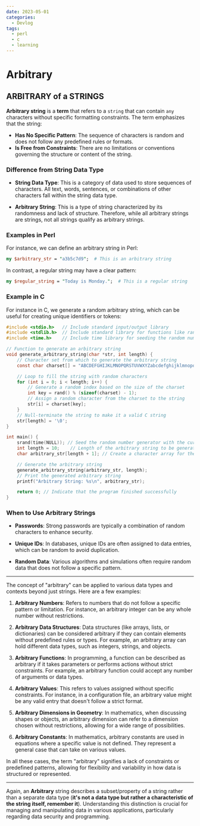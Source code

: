 ```yaml
---
date: 2023-05-01
categories:
  - Devlog
tags:
  - perl
  - c
  - learning
---
```


# Arbitrary
## ARBITRARY of a STRINGS

**Arbitrary string** is a **term** that refers to a `string` that can contain `any` characters without specific formatting constraints.<!-- more --> The term emphasizes that the string:

- **Has No Specific Pattern**: The sequence of characters is random and does not follow any predefined rules or formats.
- **Is Free from Constraints**: There are no limitations or conventions governing the structure or content of the string.

### Difference from String Data Type

- **String Data Type**: This is a category of data used to store sequences of characters. All text, words, sentences, or combinations of other characters fall within the string data type.

- **Arbitrary String**: This is a type of string characterized by its randomness and lack of structure. Therefore, while all arbitrary strings are strings, not all strings qualify as arbitrary strings.

### Examples in Perl

For instance, we can define an arbitrary string in Perl:

```perl linenums="1"
my $arbitrary_str = "a3b5c7d9";  # This is an arbitrary string
```

In contrast, a regular string may have a clear pattern:

```perl linenums="1"
my $regular_string = "Today is Monday.";  # This is a regular string
```
### Example in C

For instance in C, we generate a random arbitrary string, which can be useful for creating unique identifiers or tokens:

```c linenums="1"
#include <stdio.h>   // Include standard input/output library
#include <stdlib.h>  // Include standard library for functions like rand()
#include <time.h>    // Include time library for seeding the random number generator

// Function to generate an arbitrary string
void generate_arbitrary_string(char *str, int length) {
    // Character set from which to generate the arbitrary string
    const char charset[] = "ABCDEFGHIJKLMNOPQRSTUVWXYZabcdefghijklmnopqrstuvwxyz0123456789";

    // Loop to fill the string with random characters
    for (int i = 0; i < length; i++) {
        // Generate a random index based on the size of the charset
        int key = rand() % (sizeof(charset) - 1);
        // Assign a random character from the charset to the string
        str[i] = charset[key];
    }
    // Null-terminate the string to make it a valid C string
    str[length] = '\0';
}

int main() {
    srand(time(NULL)); // Seed the random number generator with the current time
    int length = 10;    // Length of the arbitrary string to be generated
    char arbitrary_str[length + 1]; // Create a character array for the string (+1 for the null terminator)

    // Generate the arbitrary string
    generate_arbitrary_string(arbitrary_str, length);
    // Print the generated arbitrary string
    printf("Arbitrary String: %s\n", arbitrary_str);

    return 0; // Indicate that the program finished successfully
}
```

### When to Use Arbitrary Strings

- **Passwords**: Strong passwords are typically a combination of random characters to enhance security.

- **Unique IDs**: In databases, unique IDs are often assigned to data entries, which can be random to avoid duplication.

- **Random Data**: Various algorithms and simulations often require random data that does not follow a specific pattern.

---
The concept of "arbitrary" can be applied to various data types and contexts beyond just strings. Here are a few examples:

1. **Arbitrary Numbers**: Refers to numbers that do not follow a specific pattern or limitation. For instance, an arbitrary integer can be any whole number without restrictions.

2. **Arbitrary Data Structures**: Data structures (like arrays, lists, or dictionaries) can be considered arbitrary if they can contain elements without predefined rules or types. For example, an arbitrary array can hold different data types, such as integers, strings, and objects.

3. **Arbitrary Functions**: In programming, a function can be described as arbitrary if it takes parameters or performs actions without strict constraints. For example, an arbitrary function could accept any number of arguments or data types.

4. **Arbitrary Values**: This refers to values assigned without specific constraints. For instance, in a configuration file, an arbitrary value might be any valid entry that doesn't follow a strict format.

5. **Arbitrary Dimensions in Geometry**: In mathematics, when discussing shapes or objects, an arbitrary dimension can refer to a dimension chosen without restrictions, allowing for a wide range of possibilities.

6. **Arbitrary Constants**: In mathematics, arbitrary constants are used in equations where a specific value is not defined. They represent a general case that can take on various values.

In all these cases, the term "arbitrary" signifies a lack of constraints or predefined patterns, allowing for flexibility and variability in how data is structured or represented.

---
Again, an **Arbitrary** string describes a subset/property of a string rather than a separate data type (**it's not a data type but rather a characteristic of the string itself, remember it**). Understanding this distinction is crucial for managing and manipulating data in various applications, particularly regarding data security and programming.
